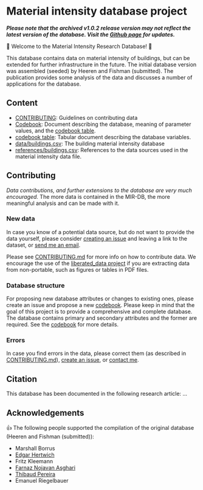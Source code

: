# Material intensity database project

***Please note that the archived v1.0.2 release version may not reflect the latest version of the database. Visit the [Github page](https://github.com/nheeren/material_intensity_db) for updates.***

:floppy_disk:  Welcome to the Material Intensity Research Database!  :floppy_disk:  

This database contains data on material intensity of buildings, but can be extended for further infrastructure in the future. The initial database version was assembled (seeded) by Heeren and Fishman (submitted). The publication provides some analysis of the data and discusses a number of applications for the database.

## Content

- [CONTRIBUTING](CONTRIBUTING.md): Guidelines on contributing data
- [Codebook](codebook.md): Document describing the database, meaning of parameter values, and the [codebook table](codebook.csv).
- [codebook table](codebook.csv): Tabular document describing the database variables.
- [data/buildings.csv](data/buildings.csv): The building material intensity database
- [references/buildings.csv](references/buildings.bib): References to the data sources used in the material intensity data file.

## Contributing

*Data contributions, and further extensions to the database are very much encouraged.* The more data is contained in the MIR-DB, the more meaningful analysis and can be made with it.

### New data

In case you know of a potential data source, but do not want to provide the data yourself, please consider [creating an issue](https://github.com/nheeren/material_intensity_db/issues/) and leaving a link to the dataset, or [send me an email](https://github.com/nheeren).

Please see [CONTRIBUTING.md](CONTRIBUTING.md) for more info on how to contribute data. We encourage the use of the [liberated_data project](https://github.com/nheeren/liberated_data) if you are extracting data from non-portable, such as figures or tables in PDF files.

### Database structure

For proposing new database attributes or changes to existing ones, please create an issue and propose a new [codebook](codebook.md). Please keep in mind that the goal of this project is to provide a comprehensive and complete database. The database contains primary and secondary attributes and the former are required. See the [codebook](codebook.md) for more details.

### Errors

In case you find errors in the data, please correct them (as described in [CONTRIBUTING.md](CONTRIBUTING.md)), [create an issue](https://github.com/nheeren/material_intensity_db/issues/), or [contact me](https://github.com/nheeren).

## Citation

This database has been documented in the following research article: ...

## Acknowledgements

:+1: The following people supported the compilation of the original database (Heeren and Fishman (submitted)):

- Marshall Borrus
- [Edgar Hertwich](https://github.com/Hertwich)
- Fritz Kleemann 
- [Farnaz Nojavan Asghari](https://github.com/farnazn)
- [Thibaud Pereira](https://github.com/ThibPereira)
- Emanuel Riegelbauer

